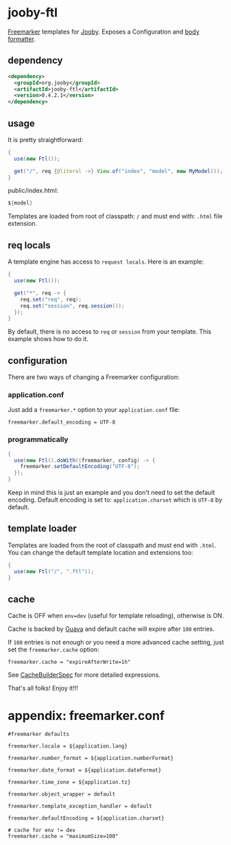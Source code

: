 # jooby-ftl

[Freemarker](http://freemarker.org) templates for [Jooby](/). Exposes a Configuration and [body formatter](/apidocs/org/jooby/BodyFormatter.html).

## dependency

```xml
<dependency>
  <groupId>org.jooby</groupId>
  <artifactId>jooby-ftl</artifactId>
  <version>0.4.2.1</version>
</dependency>
```

## usage
It is pretty straightforward:

```java
{
  use(new Ftl());

  get("/", req {@literal ->} View.of("index", "model", new MyModel());
}
```

public/index.html:

```java
${model}
```

Templates are loaded from root of classpath: ```/``` and must end with: ```.html```
file extension.

## req locals

A template engine has access to ```request locals```. Here is an example:

```java
{
  use(new Ftl());

  get("*", req -> {
    req.set("req", req);
    req.set("session", req.session());
  });
}
```

By default, there is no access to ```req``` or ```session``` from your template. This example shows how to do it.


## configuration
There are two ways of changing a Freemarker configuration:

### application.conf
Just add a ```freemarker.*``` option to your ```application.conf``` file:

```properties
freemarker.default_encoding = UTF-8
```

### programmatically

```java
{
  use(new Ftl().doWith((freemarker, config) -> {
    freemarker.setDefaultEncoding("UTF-8");
  });
}
```

Keep in mind this is just an example and you don't need to set the default encoding. Default
encoding is set to: ```application.charset``` which is ```UTF-8``` by default.

## template loader
Templates are loaded from the root of classpath and must end with ```.html```. You can
change the default template location and extensions too:

```java
{
  use(new Ftl("/", ".ftl"));
}
```

## cache

Cache is OFF when ```env=dev``` (useful for template reloading), otherwise is ON.

Cache is backed by [Guava](https://github.com/google/guava) and default cache will expire after ```100``` entries.

If ```100``` entries is not enough or you need a more advanced cache setting, just set the
```freemarker.cache``` option:

```properties
freemarker.cache = "expireAfterWrite=1h"
```

See [CacheBuilderSpec](http://docs.guava-libraries.googlecode.com/git/javadoc/com/google/common/cache/CacheBuilderSpec.html) for more detailed expressions.

That's all folks! Enjoy it!!!

# appendix: freemarker.conf
```properties
#freemarker defaults

freemarker.locale = ${application.lang}

freemarker.number_format = ${application.numberFormat}

freemarker.date_format = ${application.dateFormat}

freemarker.time_zone = ${application.tz}

freemarker.object_wrapper = default

freemarker.template_exception_handler = default

freemarker.defaultEncoding = ${application.charset}

# cache for env != dev
freemarker.cache = "maximumSize=100"

```




